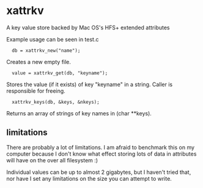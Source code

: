 xattrkv
=======

A key value store backed by Mac OS's HFS+ extended attributes

Example usage can be seen in test.c

```
  db = xattrkv_new("name");
```
Creates a new empty file.
```
  value = xattrkv_get(db, "keyname");
```
Stores the value (if it exists) of key "keyname" in a string. Caller is responsible for freeing.
```
  xattrkv_keys(db, &keys, &nkeys);
```
Returns an array of strings of key names in (char **keys).

limitations
-----------
There are probably a lot of limitations. I am afraid to benchmark this on my computer because I don't know what effect storing lots of data in attributes will have on the over all filesystem :)

Individual values can be up to almost 2 gigabytes, but I haven't tried that, nor have I set any limitations on the size you can attempt to write.

